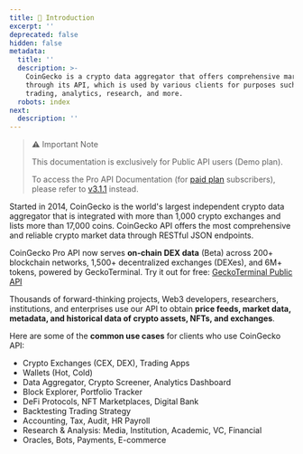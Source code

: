 ```yaml
---
title: 🦎 Introduction
excerpt: ''
deprecated: false
hidden: false
metadata:
  title: ''
  description: >-
    CoinGecko is a crypto data aggregator that offers comprehensive market data
    through its API, which is used by various clients for purposes such as
    trading, analytics, research, and more.
  robots: index
next:
  description: ''
---
```

> ⚠️ Important Note
> 
> This documentation is exclusively for Public API users (Demo plan).
> 
> To access the Pro API Documentation (for [paid plan](https://www.coingecko.com/en/api/pricing) subscribers), please refer to [v3.1.1](/v3.1.1/reference/introduction) instead.

Started in 2014, CoinGecko is the world's largest independent crypto data aggregator that is integrated with more than 1,000 crypto exchanges and lists more than 17,000 coins. CoinGecko API offers the most comprehensive and reliable crypto market data through RESTful JSON endpoints. 

CoinGecko Pro API now serves **on-chain DEX data** (Beta) across 200+ blockchain networks, 1,500+ decentralized exchanges (DEXes), and 6M+ tokens, powered by GeckoTerminal. Try it out for free: [GeckoTerminal Public API](https://www.geckoterminal.com/dex-api?utm_source=api-docs&utm_medium=referral&utm_content=demo-introduction)

Thousands of forward-thinking projects, Web3 developers, researchers, institutions, and enterprises use our API to obtain **price feeds, market data, metadata, and historical data of crypto assets, NFTs, and exchanges**.

Here are some of the **common use cases** for clients who use CoinGecko API:

- Crypto Exchanges (CEX, DEX), Trading Apps
- Wallets (Hot, Cold)
- Data Aggregator, Crypto Screener, Analytics Dashboard
- Block Explorer, Portfolio Tracker
- DeFi Protocols, NFT Marketplaces, Digital Bank
- Backtesting Trading Strategy
- Accounting, Tax, Audit, HR Payroll
- Research & Analysis: Media, Institution, Academic, VC, Financial
- Oracles, Bots, Payments, E-commerce